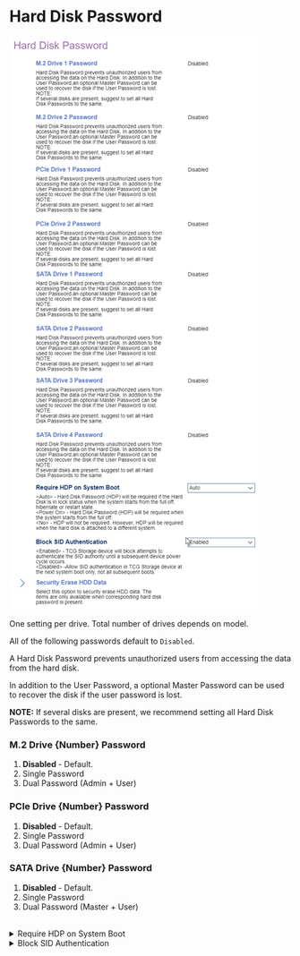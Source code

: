 # Hard Disk Password #

![](./img/thinkcenter_hard_disk_password.png)

<!-- MODEL: M70s disabled, M70q, M90 s & q enter -->

One setting per drive. Total number of drives depends on model.

All of the following passwords default to `Disabled`.

A Hard Disk Password prevents unauthorized users from accessing the data from the hard disk.

In addition to the User Password, a optional Master Password can be used to recover the disk if the user password is lost.

**NOTE:** If several disks are present, we recommend setting all Hard Disk Passwords to the same.

<!-- TODO: Is this really a good recommendation? -->

### M.2 Drive {Number} Password ###

1. **Disabled** - Default.
1. Single Password
1. Dual Password (Admin + User)

### PCIe Drive {Number} Password ###

1. **Disabled** - Default.
1. Single Password
1. Dual Password (Admin + User)

### SATA Drive {Number} Password ###

1. **Disabled** - Default.
1. Single Password
1. Dual Password (Master + User)

<br />

<details><summary>Require HDP on System Boot</summary>

One of 3 possible options for the Hard Disk Password (HDP):

1.  **Auto** - HDP will be required if the Hard Disk is in lock status when the system starts from the full off, hibernate or restart state. Default.
2.  Power On - HDP will be required when the system starts from the full off or hibernate state.
3.  No - HDP will not be required. However, HDP will be required when the hard disk is attached to a different system.


<!-- TODO: add WMI
| WMI Setting name | Values | SVP Req'd | AMD/Intel |
|:---|:---|:---|:---|
| RequireHDPonSystemBoot | setting_values | yes_no | amd_intel |
-->


</details>

<details><summary>Block SID Authentication</summary>

Options:

1.  **Enabled** - .TCG Storage device will block attempts to authenticate the SID authority until a subsequent device power cycle occurs. Default.
2.  Disabled - Allow SID authentication in TCG Storage device at the next system boot only, not all subsequent boots.

<!-- TODO: add WMI
| WMI Setting name | Values | SVP Req'd | AMD/Intel |
|:---|:---|:---|:---|
| BlockSIDAuthentication | setting_values | yes_no | amd_intel |
-->
</details>

<!-- TODO: feature confirmation -->

<!-- ### Security Erase HDD Data ###

Select this option to security erase HDD data.

The items are only available when corresponding hard disk password is present.

**WARNING:** All HDD data will be erased and the hard disk password will be deleted.

![](./img/thinkcenter_secure_erase_hdd_data.png)

### Erase M.2 Drive {Number} Data ###

Securely erase this M.2 Drive data.

### Erase PCIe Drive {Number} Data ###

Securely erase this PCIe Drive data.

### Erase SATA Drive {Number} Data ###

Securely erase this SATA Drive data. -->